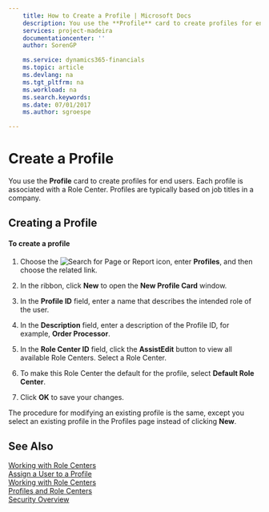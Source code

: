 ```yaml
---
    title: How to Create a Profile | Microsoft Docs
    description: You use the **Profile** card to create profiles for end users. Each profile is associated with a Role Center. Profiles are typically based on job titles in a company.
    services: project-madeira
    documentationcenter: ''
    author: SorenGP

    ms.service: dynamics365-financials
    ms.topic: article
    ms.devlang: na
    ms.tgt_pltfrm: na
    ms.workload: na
    ms.search.keywords:
    ms.date: 07/01/2017
    ms.author: sgroespe

---
```

# Create a Profile
You use the **Profile** card to create profiles for end users. Each profile is associated with a Role Center. Profiles are typically based on job titles in a company.  
  
## Creating a Profile  
  
#### To create a profile  
  
1.  Choose the ![Search for Page or Report](media/ui-search/search_small.png "Search for Page or Report icon") icon, enter **Profiles**, and then choose the related link.  
  
2.  In the ribbon, click **New** to open the **New Profile Card** window.  
  
3.  In the **Profile ID** field, enter a name that describes the intended role of the user.  
  
4.  In the **Description** field, enter a description of the Profile ID, for example, **Order Processor**.  
  
5.  In the **Role Center ID** field, click the **AssistEdit** button to view all available Role Centers. Select a Role Center.  
  
6.  To make this Role Center the default for the profile, select **Default Role Center**.  
  
7.  Click **OK** to save your changes.  
  
 The procedure for modifying an existing profile is the same, except you select an existing profile in the Profiles page instead of clicking **New**.  
  
## See Also  
 [Working with Role Centers](../working-with-role-centers.md)   
 [Assign a User to a Profile](../how-to-assign-a-user-to-a-profile.md)   
 [Working with Role Centers](../working-with-role-centers.md)   
 [Profiles and Role Centers](../profiles-and-role-centers.md)   
 [Security Overview](../Security%20Overview.md)